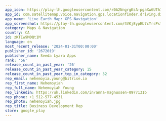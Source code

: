 ```yaml
---
app_icon: https://play-lh.googleusercontent.com/r0A2NngrgKsA-pgaXw6UTh1-VPCagE7xlKNwrK-YXx7r0YLziGkIbHEoJ_ZjRWk3XwC2
app_id: com.satellitemap.voice.navigation.gps.locationfinder.driving.directions
app_name: 'Live Earth Map: GPS Navigation'
app_screenshot: https://play-lh.googleusercontent.com/4VKjEypEb7cYrsPstz_FQFQov4z_RBfNLl7EYPOpd8agTVd07vhPqWDP9cGfcK6f1HJA
category: Maps & Navigation
country: CA
id: zKTIw9M0Qt1M
language: en
most_recent_release: '2024-01-31T00:00:00'
publisher_id: '2672019'
publisher_name: Seeda Lyara Apps
rank: '56'
release_count_in_past_year: '26'
release_count_in_past_year_category: 15
release_count_in_past_year_top_in_category: 32
rep_email: nehemoyia.young@bitrise.io
rep_first_name: Nehemoyiah
rep_full_name: Nehemoyiah Young
rep_linkedin: https://uk.linkedin.com/in/anna-magnussen-0977131b
rep_phone: +1 512-577-4531
rep_photo: nehemoyiah.jpg
rep_title: Business Development Rep
store: google_play
---
```

